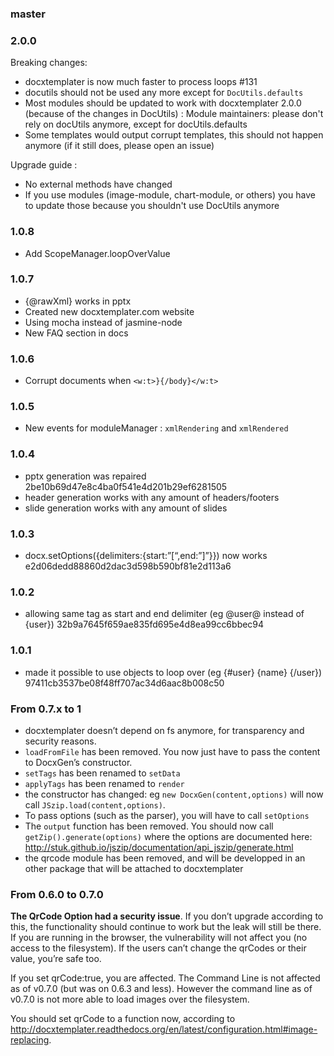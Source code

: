 ### master

### 2.0.0

Breaking changes:

  * docxtemplater is now much faster to process loops #131
  * docutils should not be used any more except for `DocUtils.defaults`
  * Most modules should be updated to work with docxtemplater
    2.0.0 (because of the changes in DocUtils) : Module maintainers: please don't rely on docUtils anymore, except for docUtils.defaults
  * Some templates would output corrupt templates, this should not happen anymore (if it still does, please open an issue)

Upgrade guide :

 * No external methods have changed
 * If you use modules (image-module, chart-module, or others) you have to update those because you shouldn't use DocUtils anymore

### 1.0.8

  * Add ScopeManager.loopOverValue

### 1.0.7

  * {@rawXml} works in pptx
  * Created new docxtemplater.com website
  * Using mocha instead of jasmine-node
  * New FAQ section in docs

### 1.0.6

  * Corrupt documents when `<w:t>}{/body}</w:t>`

### 1.0.5

  * New events for moduleManager : `xmlRendering` and `xmlRendered`

### 1.0.4

  * pptx generation was repaired 2be10b69d47e8c4ba0f541e4d201b29ef6281505
  * header generation works with any amount of headers/footers
  * slide generation works with any amount of slides

### 1.0.3

  * docx.setOptions({delimiters:{start:”[“,end:”]”}}) now works e2d06dedd88860d2dac3d598b590bf81e2d113a6

### 1.0.2

  * allowing same tag as start and end delimiter (eg @user@ instead of {user}) 32b9a7645f659ae835fd695e4d8ea99cc6bbec94

### 1.0.1

  * made it possible to use objects to loop over (eg {#user} {name} {/user}) 97411cb3537be08f48ff707ac34d6aac8b008c50

### From 0.7.x to 1

 * docxtemplater doesn’t depend on fs anymore, for transparency and security reasons.
 * `loadFromFile` has been removed. You now just have to pass the content to DocxGen’s constructor.
 * `setTags` has been renamed to `setData`
 * `applyTags` has been renamed to `render`
 * the constructor has changed: eg `new DocxGen(content,options)` will now call `JSzip.load(content,options)`.
 * To pass options (such as the parser), you will have to call `setOptions`
 * The `output` function has been removed. You should now call `getZip().generate(options)` where the options are documented here: http://stuk.github.io/jszip/documentation/api_jszip/generate.html
 * the qrcode module has been removed, and will be developped in an other package that will be attached to docxtemplater

### From 0.6.0 to 0.7.0

**The QrCode Option had a security issue**. If you don’t upgrade according to this, the functionality should continue to work but the leak will still be there.
If you are running in the browser, the vulnerability will not affect you (no access to the filesystem). If the users can’t change the qrCodes or their value, you’re safe too.

If you set qrCode:true, you are affected. The Command Line is not affected as of v0.7.0 (but was on 0.6.3 and less).
However the command line as of v0.7.0 is not more able to load images over the filesystem.

You should set qrCode to a function now, according to http://docxtemplater.readthedocs.org/en/latest/configuration.html#image-replacing.
